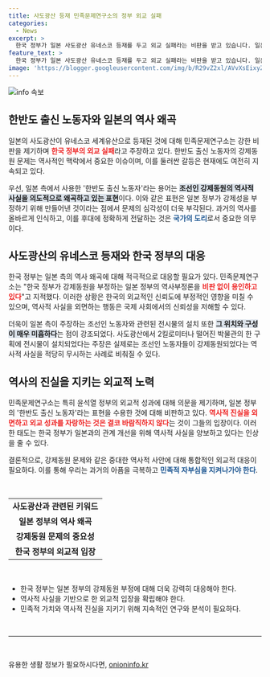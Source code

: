 ```yaml
---
title: 사도광산 등재 민족문제연구소의 정부 외교 실패
categories:
  - News
excerpt: >
  한국 정부가 일본 사도광산 유네스코 등재를 두고 외교 실패라는 비판을 받고 있습니다. 일본 측의 한반도 출신 노동자 용어 사용을 용인하며 역사 왜곡을 방치한 점이 도마에 올랐습니다.
feature_text: >
  한국 정부가 일본 사도광산 유네스코 등재를 두고 외교 실패라는 비판을 받고 있습니다. 일본 측의 한반도 출신 노동자 용어 사용을 용인하며 역사 왜곡을 방치한 점이 도마에 올랐습니다.
image: 'https://blogger.googleusercontent.com/img/b/R29vZ2xl/AVvXsEixyZcFfHzMRdzZMjFBmAUKJYCLCGyLL1o632UiGVXcaFdKo_bkvkuCioo0uUKlGfBVcT3P84aROyZIXSBEx3Aw5nCQ3pTgDom1WDC4m8eifvWiAmWEEVb4x6G_l8C0QH225ldMjyaFvpxGEBGNO37VmDTDMHGhJPq73UglMfDca1-0aw/s1600/blogspot.png'
---
```


<p><img src="https://blogger.googleusercontent.com/img/b/R29vZ2xl/AVvXsEixyZcFfHzMRdzZMjFBmAUKJYCLCGyLL1o632UiGVXcaFdKo_bkvkuCioo0uUKlGfBVcT3P84aROyZIXSBEx3Aw5nCQ3pTgDom1WDC4m8eifvWiAmWEEVb4x6G_l8C0QH225ldMjyaFvpxGEBGNO37VmDTDMHGhJPq73UglMfDca1-0aw/s1600/blogspot.png" alt="info 속보" /></p>

<h2 data-ke-size="size26">한반도 출신 노동자와 일본의 역사 왜곡</h2>

<p data-ke-size="size16">일본의 사도광산이 유네스코 세계유산으로 등재된 것에 대해 민족문제연구소는 강한 비판을 제기하며 <b><span style="color: #ee2323;">한국 정부의 외교 실패</span></b>라고 주장하고 있다. 한반도 출신 노동자의 강제동원 문제는 역사적인 맥락에서 중요한 이슈이며, 이를 둘러싼 갈등은 현재에도 여전히 지속되고 있다.</p>

<p data-ke-size="size16">우선, 일본 측에서 사용한 '한반도 출신 노동자'라는 용어는 <b><span style="background-color: #21538527;">조선인 강제동원의 역사적 사실을 의도적으로 왜곡하고 있는 표현</span></b>이다. 이와 같은 표현은 일본 정부가 강제성을 부정하기 위해 만들어낸 것이라는 점에서 문제의 심각성이 더욱 부각된다. 과거의 역사를 올바르게 인식하고, 이를 후대에 정확하게 전달하는 것은 <b><span style="color: #1a5490;">국가의 도리</span></b>로서 중요한 의무이다.</p>

<h2 data-ke-size="size26">사도광산의 유네스코 등재와 한국 정부의 대응</h2>

<p data-ke-size="size16">한국 정부는 일본 측의 역사 왜곡에 대해 적극적으로 대응할 필요가 있다. 민족문제연구소는 "한국 정부가 강제동원을 부정하는 일본 정부의 역사부정론을 <b><span style="color: #ee2323;">비판 없이 용인하고 있다</span></b>"고 지적했다. 이러한 상황은 한국의 외교적인 신뢰도에 부정적인 영향을 미칠 수 있으며, 역사적 사실을 외면하는 행동은 국제 사회에서의 신뢰성을 저해할 수 있다.</p>

<p data-ke-size="size16">더욱이 일본 측이 주장하는 조선인 노동자와 관련된 전시물의 설치 또한 <b><span style="background-color: #21538527;">그 위치와 구성이 매우 미흡하다</span></b>는 점이 강조되었다. 사도광산에서 2킬로미터나 떨어진 박물관의 한 구획에 전시물이 설치되었다는 주장은 실제로는 조선인 노동자들이 강제동원되었다는 역사적 사실을 적당히 무시하는 사례로 비춰질 수 있다.</p>

<h2 data-ke-size="size26">역사의 진실을 지키는 외교적 노력</h2>

<p data-ke-size="size16">민족문제연구소는 특히 윤석열 정부의 외교적 성과에 대해 의문을 제기하며, 일본 정부의 '한반도 출신 노동자'라는 표현을 수용한 것에 대해 비판하고 있다. <b><span style="color: #ee2323;">역사적 진실을 외면하고 외교 성과를 자랑하는 것은 결코 바람직하지 않다</span></b>는 것이 그들의 입장이다. 이러한 태도는 한국 정부가 일본과의 관계 개선을 위해 역사적 사실을 양보하고 있다는 인상을 줄 수 있다.</p>

<p data-ke-size="size16">결론적으로, 강제동원 문제와 같은 중대한 역사적 사안에 대해 통합적인 외교적 대응이 필요하다. 이를 통해 우리는 과거의 아픔을 극복하고 <b><span style="color: #1a5490;">민족적 자부심을 지켜나가야 한다</span></b>.</p>

<p data-ke-size="size16">&nbsp;</p>

<table style="width:100%; border-collapse: collapse;">
    <tr>
        <td style="text-align: center; height: 17px;"><b>사도광산과 관련된 키워드</b></td>
    </tr>
    <tr>
        <td style="text-align: center; height: 17px;"><b>일본 정부의 역사 왜곡</b></td>
    </tr>
    <tr>
        <td style="text-align: center; height: 17px;"><b>강제동원 문제의 중요성</b></td>
    </tr>
    <tr>
        <td style="text-align: center; height: 17px;"><b>한국 정부의 외교적 입장</b></td>
    </tr>
</table>

<p data-ke-size="size16">&nbsp;</p>

<ul>
    <li>한국 정부는 일본 정부의 강제동원 부정에 대해 더욱 강력히 대응해야 한다.</li>
    <li>역사적 사실을 기반으로 한 외교적 입장을 확립해야 한다.</li>
    <li>민족적 가치와 역사적 진실을 지키기 위해 지속적인 연구와 분석이 필요하다.</li>
</ul>

<p data-ke-size="size16">&nbsp;</p>

<hr>

<p data-ke-size="size16">&nbsp;</p>
유용한 생활 정보가 필요하시다면, <a href="https://onioninfo.kr" rel="dofollow">onioninfo.kr</a>


